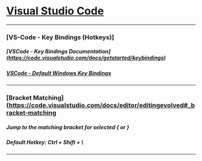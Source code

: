 
# [Visual Studio Code](https://code.visualstudio.com/download)

***

### [VS-Code - Key Bindings (Hotkeys)]

##### [VSCode - Key Bindings Documentation] (https://code.visualstudio.com/docs/getstarted/keybindings)

##### [VSCode - Default Windows Key Bindings](https://code.visualstudio.com/shortcuts/keyboard-shortcuts-windows.pdf)

*** 

###  [Bracket Matching](https://code.visualstudio.com/docs/editor/editingevolved#_bracket-matching

##### Jump to the matching bracket for selected   {  or  }

##### Default Hotkey:   Ctrl + Shift + \

***
